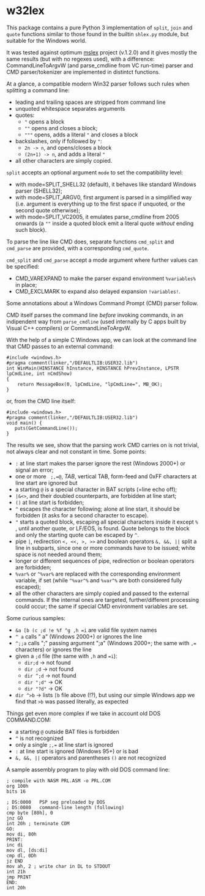 w32lex
======

This package contains a pure Python 3 implementation of `split`, `join` and
`quote` functions similar to those found in the builtin `shlex.py` module, but
suitable for the Windows world.

It was tested against optimum [mslex](https://github.com/smoofra/mslex) project (v.1.2.0) and it
gives mostly the same results (but with no regexes used), with a difference: CommandLineToArgvW
(and parse_cmdline from VC run-time) parser and CMD parser/tokenizer are implemented in
distintct functions.

At a glance, a compatible modern Win32 parser follows such rules when splitting a command line:
- leading and trailing spaces are stripped from command line
- unquoted whitespace separates arguments
- quotes:
  * `"` opens a block
  * `""` opens and closes a block;
  * `"""` opens, adds a literal `"` and closes a block
- backslashes, only if followed by `"`:
  * `2n -> n`, and opens/closes a block
  * `(2n+1) -> n`, and adds a literal `"`
- all other characters are simply copied.

`split` accepts an optional argument `mode` to set the compatibility level:
- with mode=SPLIT_SHELL32 (default), it behaves like standard Windows parser (SHELL32);
- with mode=SPLIT_ARGV0, first argument is parsed in a simplified way (i.e. argument is
everything up to the first space if unquoted, or the second quote otherwise);
- with mode=SPLIT_VC2005, it emulates parse_cmdline from 2005 onwards (a `""` inside a
quoted block emit a literal quote _without_ ending such block).

To parse the line like CMD does, separate functions `cmd_split` and
`cmd_parse` are provided, with a corresponding `cmd_quote`.

`cmd_split` and `cmd_parse` accept a mode argument where further values can be
specified:
- CMD_VAREXPAND to make the parser expand environment `%variables%` in place;
- CMD_EXCLMARK to expand also delayed expansion `!variables!`.

Some annotations about a Windows Command Prompt (CMD) parser follow.

CMD itself parses the command line _before_ invoking commands, in an indipendent
way from `parse_cmdline` (used internally by C apps built by Visual C++
compilers) or CommandLineToArgvW.

With the help of a simple C Windows app, we can look at the command line that 
CMD passes to an external command:
```
#include <windows.h>
#pragma comment(linker,"/DEFAULTLIB:USER32.lib")
int WinMain(HINSTANCE hInstance, HINSTANCE hPrevInstance, LPSTR lpCmdLine, int nCmdShow)
{
    return MessageBox(0, lpCmdLine, "lpCmdLine=", MB_OK);
}
```
or, from the CMD line itself:
```
#include <windows.h>
#pragma comment(linker,"/DEFAULTLIB:USER32.lib")
void main() {
   puts(GetCommandLine());
}
```

The results we see, show that the parsing work CMD carries on is not trivial,
not always clear and not constant in time. Some points:

- `:` at line start makes the parser ignore the rest (Windows 2000+) or signal
an error;
- one or more ` ;,=@`,  _TAB_, vertical TAB, form-feed and 0xFF characters at
line start are ignored but
- a starting `@` is a special character in BAT scripts (=line echo off);
- `|&<>`, and their doubled counterparts, are forbidden at line start;
- `()` at line start is forbidden;
- `^` escapes the character following; alone at line start, it should be
forbidden (it asks for a second character to escape).
- `"` starts a quoted block, escaping all special characters inside it except
`%` , until another quote, or LF/EOS, is found. Quote belongs to the block
and only the starting quote can be escaped by `^`.
- pipe `|`, redirection `<, <<, >, >>` and boolean operators `&, &&, ||` split
a line in subparts, since one or more commands have to be issued; white space
is not needed around them;
- longer or different sequences of pipe, redirection or boolean operators are
forbidden;
- `%var%` or `^%var%` are replaced with the corresponding environment variable,
if set (while `^%var^%` and `%var^%` are both considered fully escaped);
- all the other characters are simply copied and passed to the external
commands. If the internal ones are targeted, further/different processing could
occur; the same if special CMD environment variables are set.

Some curious samples:
- `&a [b (c ;d !e %f ^g ,h =i` are valid file system names
- `^ a` calls " a" (Windows 2000+) or ignores the line
- `^;;a` calls ";" passing argument ";a" (Windows 2000+; the same with `,=` characters) or ignores the line
- given a `;d` file (the same with `,h` and `=i`):
  * `dir;d` -> not found
  * `dir ;d`  -> not found
  * `dir ^;d` -> not found
  * `dir ";d"` -> OK
  * `dir "?d"` -> OK
- `dir ^>b` -> lists `[b` file above (!?), but using our simple Windows app we
find that `>b` was passed literally, as expected

Things get even more complex if we take in account old DOS COMMAND.COM:
- a starting `@` outside BAT files is forbidden
- `^` is not recognized
- only a single `;,=` at line start is ignored
- `:` at line start is ignored (Windows 95+) or is bad
- `&, &&, ||` operators and parentheses `()` are not recognized

A sample assembly program to play with old DOS command line:
```
; compile with NASM PRL.ASM -o PRL.COM
org 100h
bits 16

; DS:0000   PSP seg preloaded by DOS
; DS:0080   command-line length (following)
cmp byte [80h], 0
jnz GO
int 20h ; terminate COM
GO:
mov di, 80h
PRINT:
inc di
mov dl, [ds:di]
cmp dl, 0Dh
jz END
mov ah, 2 ; write char in DL to STDOUT
int 21h
jmp PRINT
END:
int 20h
```
